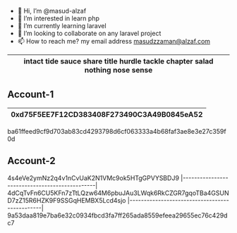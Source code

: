 

- 👋 Hi, I’m @masud-alzaf
- 👀 I’m interested in learn php
- 🌱 I’m currently learning laravel
- 💞️ I’m looking to collaborate on any laravel project
- 📫 How to reach me? my email address masudzzaman@alzaf.com
  


|    intact tide sauce share title hurdle tackle chapter salad nothing nose sense      |
|--------------------------------------------------------------------------------------|

## Account-1
|  0xd75F5EE7F12CD383408F273490C3A49B0845eA52   |
|-----------------------------------------------|
ba61ffeed9cf9d703ab83cd4293798d6cf063333a4b68faf3ae8e3e27c359f0d

## Account-2
4s4eVe2ymNz2q4v1nCvUaK2N1VMc9ok5HTgGPVYSBDJ9
|-----------------------------------------------|
4dCqTvFn6CU5KFn7zTtLQzw64M6pbuJAu3LWqk6RkCZGR7gqoTBa4GSUND7zZ15R6HZK9F9SSGqHEMBX5Lcd4sjo
|-----------------------------------------------|
9a53daa819e7ba6e32c0934fbcd3fa7ff265ada8559efeea29655ec76c429dc7
